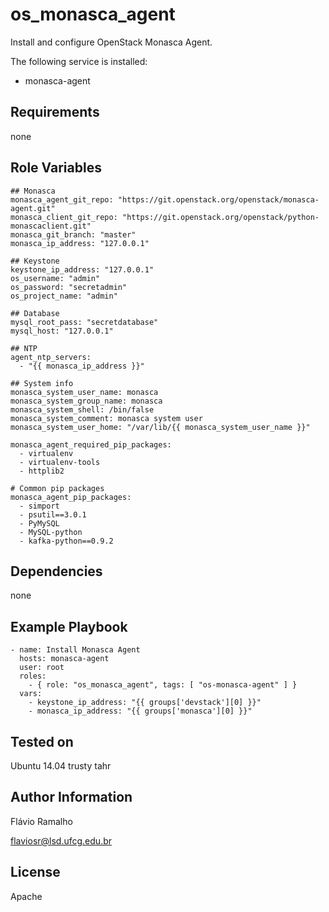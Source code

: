 os_monasca_agent
================

Install and configure OpenStack Monasca Agent.

The following service is installed:
- monasca-agent

Requirements
------------

none

Role Variables
--------------

    ## Monasca
    monasca_agent_git_repo: "https://git.openstack.org/openstack/monasca-agent.git"
    monasca_client_git_repo: "https://git.openstack.org/openstack/python-monascaclient.git"
    monasca_git_branch: "master"
    monasca_ip_address: "127.0.0.1"
    
    ## Keystone
    keystone_ip_address: "127.0.0.1"
    os_username: "admin"
    os_password: "secretadmin"
    os_project_name: "admin"
    
    ## Database
    mysql_root_pass: "secretdatabase"
    mysql_host: "127.0.0.1"
    
    ## NTP
    agent_ntp_servers:
      - "{{ monasca_ip_address }}"
    
    ## System info
    monasca_system_user_name: monasca
    monasca_system_group_name: monasca
    monasca_system_shell: /bin/false
    monasca_system_comment: monasca system user
    monasca_system_user_home: "/var/lib/{{ monasca_system_user_name }}"
    
    monasca_agent_required_pip_packages:
      - virtualenv
      - virtualenv-tools
      - httplib2
    
    # Common pip packages
    monasca_agent_pip_packages:
      - simport
      - psutil==3.0.1
      - PyMySQL
      - MySQL-python
      - kafka-python==0.9.2

Dependencies
------------

none

Example Playbook
----------------

    - name: Install Monasca Agent
      hosts: monasca-agent
      user: root
      roles:
        - { role: "os_monasca_agent", tags: [ "os-monasca-agent" ] }
      vars:
        - keystone_ip_address: "{{ groups['devstack'][0] }}"
        - monasca_ip_address: "{{ groups['monasca'][0] }}"

Tested on
---------

Ubuntu 14.04 trusty tahr

Author Information
------------------
Flávio Ramalho

flaviosr@lsd.ufcg.edu.br

License
-------
Apache
